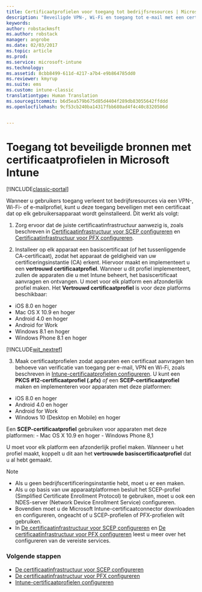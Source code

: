 ```yaml
---
title: Certificaatprofielen voor toegang tot bedrijfsresources | Microsoft Docs
description: "Beveiligde VPN-, Wi-Fi en toegang tot e-mail met een certificaat op elk gebruikersapparaat geïnstalleerd."
keywords: 
author: robstackmsft
ms.author: robstack
manager: angrobe
ms.date: 02/03/2017
ms.topic: article
ms.prod: 
ms.service: microsoft-intune
ms.technology: 
ms.assetid: 8cbb8499-611d-4217-a7b4-e9b864785dd0
ms.reviewer: kmyrup
ms.suite: ems
ms.custom: intune-classic
translationtype: Human Translation
ms.sourcegitcommit: b6d5ea579b675d85d4404f289db83055642ffddd
ms.openlocfilehash: 9cf53cb240ba14317fbb680ad4f4c40c8320506d


---
```


# <a name="secure-resource-access-with-certificate-profiles-in-microsoft-intune"></a>Toegang tot beveiligde bronnen met certificaatprofielen in Microsoft Intune

[!INCLUDE[classic-portal](../includes/classic-portal.md)]

Wanneer u gebruikers toegang verleent tot bedrijfsresources via een VPN-, Wi-Fi- of e-mailprofiel, kunt u deze toegang beveiligen met een certificaat dat op elk gebruikersapparaat wordt geïnstalleerd. Dit werkt als volgt:

1. Zorg ervoor dat de juiste certificaatinfrastructuur aanwezig is, zoals beschreven in [Certificaatinfrastructuur voor SCEP configureren](configure-certificate-infrastructure-for-scep.md) en [Certificaatinfrastructuur voor PFX configureren](configure-certificate-infrastructure-for-pfx.md).

2. Installeer op elk apparaat een basiscertificaat (of het tussenliggende CA-certificaat), zodat het apparaat de geldigheid van uw certificeringsinstantie (CA) erkent. Hiervoor maakt en implementeert u een **vertrouwd certificaatprofiel**. Wanneer u dit profiel implementeert, zullen de apparaten die u met Intune beheert, het basiscertificaat aanvragen en ontvangen. U moet voor elk platform een afzonderlijk profiel maken. Het **Vertrouwd certificaatprofiel** is voor deze platforms beschikbaar:
 -  iOS 8.0 en hoger
 -  Mac OS X 10.9 en hoger
 -  Android 4.0 en hoger
 -  Android for Work
 -  Windows 8.1 en hoger
 -  Windows Phone 8.1 en hoger

[!INCLUDE[wit_nextref](../includes/afw_rollout_disclaimer.md)]

3. Maak certificaatprofielen zodat apparaten een certificaat aanvragen ten behoeve van verificatie van toegang per e-mail, VPN en Wi-Fi, zoals beschreven in [Intune-certificaatprofielen configureren](configure-intune-certificate-profiles.md). U kunt een **PKCS #12-certificaatprofiel (.pfx)** *of* een **SCEP-certificaatprofiel** maken en implementeren voor apparaten met deze platformen:

  -  iOS 8.0 en hoger
  -  Android 4.0 en hoger
  -  Android for Work
  -  Windows 10 (Desktop en Mobile) en hoger

  Een **SCEP-certificaatprofiel** gebruiken voor apparaten met deze platformen:
    -   Mac OS X 10.9 en hoger
    -   Windows Phone 8,1

U moet voor elk platform een afzonderlijk profiel maken. Wanneer u het profiel maakt, koppelt u dit aan het **vertrouwde basiscertificaatprofiel** dat u al hebt gemaakt.

> [!NOTE]           
> - Als u geen bedrijfscertificeringsinstantie hebt, moet u er een maken.
>- Als u op basis van uw apparaatplatformen besluit het SCEP-profiel (Simplified Certificate Enrollment Protocol) te gebruiken, moet u ook een NDES-server (Network Device Enrollment Service) configureren.
>-  Bovendien moet u de Microsoft Intune-certificaatconnector downloaden en configureren, ongeacht of u SCEP-profielen of PFX-profielen wilt gebruiken.
>-  In [De certificaatinfrastructuur voor SCEP configureren](configure-certificate-infrastructure-for-scep.md) en [De certificaatinfrastructuur voor PFX configureren](configure-certificate-infrastructure-for-pfx.md) leest u meer over het configureren van de vereiste services.

### <a name="next-steps"></a>Volgende stappen
- [De certificaatinfrastructuur voor SCEP configureren](configure-certificate-infrastructure-for-scep.md)
- [De certificaatinfrastructuur voor PFX configureren](configure-certificate-infrastructure-for-pfx.md)
- [Intune-certificaatprofielen configureren](configure-intune-certificate-profiles.md)



<!--HONumber=Dec16_HO2-->


